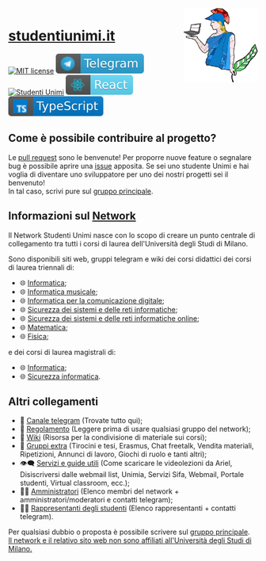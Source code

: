 <img src="public/logo/unimi500.png" width="150" height="150" align="right" />

# [studentiunimi.it](https://studentiunimi.it/)
[![MIT license](https://img.shields.io/badge/License-MIT-blue.svg)](https://lbesson.mit-license.org/) [![telegram](./public/svg/telegram.svg)](https://t.me/studenti_unimi) [![Studenti Unimi](https://img.shields.io/discord/591914197219016707.svg?color=7289da&label=StudentiUnimi&logo=discord&style=flat-square)](https://discord.com/invite/SwPzAkv4A4) [![React](./public/svg/react.svg)](https://it.reactjs.org/) [![typescript](./public/svg/typescript.svg)](https://www.typescriptlang.org/) 

## Come è possibile contribuire al progetto?
Le [pull request](https://docs.github.com/en/github/collaborating-with-pull-requests/proposing-changes-to-your-work-with-pull-requests/about-pull-requests) sono le benvenute! Per proporre nuove feature o segnalare bug è possibile aprire una [issue](https://docs.github.com/en/issues/tracking-your-work-with-issues/creating-an-issue) apposita.
Se sei uno studente Unimi e hai voglia di diventare uno sviluppatore per uno dei nostri progetti sei il benvenuto!<br/>
In tal caso, scrivi pure sul [gruppo principale](https://t.me/joinchat/VswKeAblS2nrfXME).

## Informazioni sul [Network](https://github.com/StudentiUnimi)
Il Network Studenti Unimi nasce con lo scopo di creare un punto centrale di collegamento tra tutti i corsi di laurea dell'Università degli Studi di Milano. 

Sono disponibili siti web, gruppi telegram e wiki dei corsi didattici dei corsi di laurea triennali di:
- 🌐 [Informatica](https://studentiunimi.it/courses/triennale_informatica/);
- 🌐 [Informatica musicale](https://studentiunimi.it/courses/triennale_informatica_musicale/);
- 🌐 [Informatica per la comunicazione digitale](https://studentiunimi.it/courses/triennale_informatica_com_digitale/);
- 🌐 [Sicurezza dei sistemi e delle reti informatiche](https://studentiunimi.it/courses/triennale_sicurezza_sistemi_reti_informatiche/);
- 🌐 [Sicurezza dei sistemi e delle reti informatiche online](https://studentiunimi.it/courses/triennale_sicurezza_sistemi_reti_informatiche_online/);
- 🌐 [Matematica](https://studentiunimi.it/courses/triennale_matematica);
- 🌐 [Fisica](https://studentiunimi.it/courses/triennale_fisica);
  
e dei corsi di laurea magistrali di:
- 🌐 [Informatica](https://studentiunimi.it/courses/magistrale_informatica/);
- 🌐 [Sicurezza informatica](https://studentiunimi.it/courses/magistrale_sicurezza_informatica/).

## Altri collegamenti
- 🛫 [Canale telegram](https://t.me/studenti_unimi) (Trovate tutto qui);
- 📮 [Regolamento](https://studentiunimi.it/rules/) (Leggere prima di usare qualsiasi gruppo del network);
- 📖 [Wiki](https://wiki.studentiunimi.it/) (Risorsa per la condivisione di materiale sui corsi);
- 📝 [Gruppi extra](https://studentiunimi.it/additional_groups/) (Tirocini e tesi, Erasmus, Chat freetalk, Vendita materiali, Ripetizioni, Annunci di lavoro, Giochi di ruolo e tanti altri);
- 👁‍🗨 [Servizi e guide utili](http://unimia.studentiunimi.it/) (Come scaricare le videolezioni da Ariel, Disiscriversi dalle webmail list, Unimia, Servizi Sifa, Webmail, Portale studenti, Virtual classroom, ecc.);
- 🧙‍♂️ [Amministratori](https://studentiunimi.it/organization/) (Elenco membri del network + amministratori/moderatori e contatti telegram);
- 👨‍💻 [Rappresentanti degli studenti](https://studentiunimi.it/representatives/) (Elenco rappresentanti + contatti telegram).

Per qualsiasi dubbio o proposta è possibile scrivere sul [gruppo principale](https://t.me/unimichat).<br/>
<u>Il network e il relativo sito web non sono affiliati all'Università degli Studi di Milano.</u>